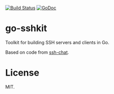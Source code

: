 [![Build Status](https://travis-ci.org/shazow/go-sshkit.svg?branch=master)](https://travis-ci.org/shazow/go-sshkit)
[![GoDoc](https://godoc.org/github.com/shazow/go-sshkit?status.svg)](https://godoc.org/github.com/shazow/go-sshkit)

# go-sshkit

Toolkit for building SSH servers and clients in Go.

Based on code from [ssh-chat](https://github.com/shazow/ssh-chat).


# License

MIT.
